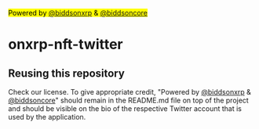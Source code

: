 <mark>Powered by [@biddsonxrp](https://x.com/biddsonxrpl) & [@biddsoncore](https://x.com/biddsoncore)</mark>

# onxrp-nft-twitter

## Reusing this repository

Check our license. To give appropriate credit, "Powered by [@biddsonxrp](https://x.com/biddsonxrpl) & [@biddsoncore](https://x.com/biddsoncore)" should remain in the README.md file on top of the project and should be visible on the bio of the respective Twitter account that is used by the application.

